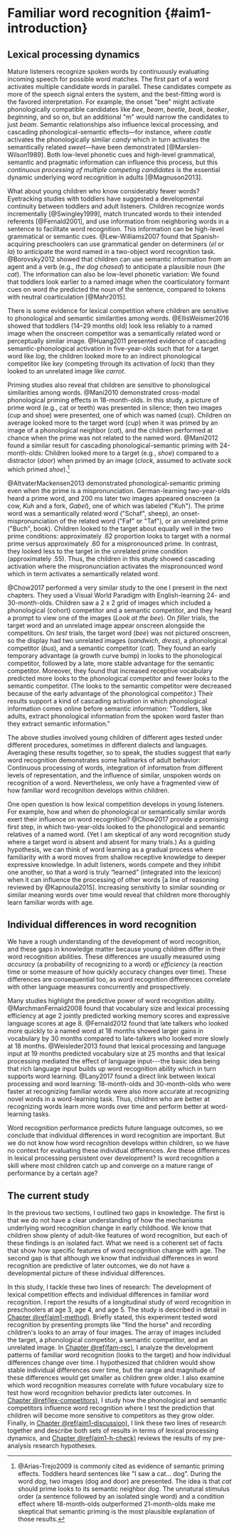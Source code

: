 
Familiar word recognition {#aim1-introduction}
=======================================================================

Lexical processing dynamics
------------------------------------------------------------------------

Mature listeners recognize spoken words by continuously evaluating
incoming speech for possible word matches. The first part of a word
activates multiple candidate words in parallel. These candidates compete
as more of the speech signal enters the system, and the best-fitting
word is the favored interpretation. For example, the onset "bee" might
activate phonologically compatible candidates like *bee*, *beam*,
*beetle*, *beak*, *beaker*, *beginning*, and so on, but an additional
"m" would narrow the candidates to just *beam*. Semantic relationships
also influence lexical processing, and cascading phonological-semantic
effects—for instance, where *castle* activates the phonologically
similar *candy* which in turn activates the semantically related
*sweet*—have been demonstrated [@Marslen-Wilson1989]. Both low-level
phonetic cues and high-level grammatical, semantic and pragmatic
information can influence this process, but this *continuous processing
of multiple competing candidates* is the essential dynamic underlying
word recognition in adults [@Magnuson2013].

What about young children who know considerably fewer words? Eyetracking
studies with toddlers have suggested a developmental continuity between
toddlers and adult listeners. Children recognize words incrementally
[@Swingley1999], match truncated words to their intended referents
[@Fernald2001], and use information from neighboring words in a
sentence to facilitate word recognition. This information can be
high-level grammatical or semantic cues. @Lew-Williams2007 found that
Spanish-acquiring preschoolers can use grammatical gender on determiners
(*el* or *la*) to anticipate the word named in a two-object word
recognition task. @Borovsky2012 showed that children can use semantic
information from an agent and a verb (e.g., *the dog chased*) to
anticipate a plausible noun (*the cat*). The information can also be
low-level phonetic variation: We found that toddlers look earlier to a
named image when the coarticulatory formant cues on word *the* predicted
the noun of the sentence, compared to tokens with neutral coarticulation
[@Mahr2015].

There is some evidence for lexical competition where children are
sensitive to phonological and semantic similarities among words.
@EllisWeismer2016 showed that toddlers (14–29 months old) look less
reliably to a named image when the onscreen competitor was a
semantically related word or perceptually similar image. @Huang2011
presented evidence of cascading semantic-phonological activation in
five-year-olds such that for a target word like *log*, the children
looked more to an indirect phonological competitor like *key* (competing
through its activation of *lock*) than they looked to an unrelated image
like *carrot*.

Priming studies also reveal that children are sensitive to phonological 
similarities among words. @Mani2010 demonstrated
cross-modal phonological priming effects in 18-month-olds. In this
study, a picture of prime word (e.g., cat or teeth) was presented in
silence; then two images (cup and shoe) were presented, one of which was
named (*cup*). Children on average looked more to the target word
(*cup*) when it was primed by an image of a phonological neighbor
(*cat*), and the children performed at chance when the prime was not
related to the named word. @Mani2012 found a similar result for
cascading phonological-semantic priming with 24-month-olds: Children
looked more to a target (e.g., *shoe*) compared to a distractor (*door*)
when primed by an image (*clock*, assumed to activate *sock* which
primed *shoe*).[^semantic-priming]

@AltvaterMackensen2013 demonstrated phonological-semantic priming even
when the prime is a mispronunciation. German-learning two-year-olds
heard a prime word, and 200 ms later two images appeared onscreen (a cow,
*Kuh* and a fork, *Gabel*), one of which was labeled ("Kuh"). The prime word
was a semantically related word ("Schaf", sheep), an
onset-mispronunciation of the related word ("Faf" or "Taf"), or an
unrelated prime ("Buch", book). Children looked to the target about
equally well in the two prime conditions: approximately .62 proportion
looks to target with a normal prime versus approximately .60 for a
mispronounced prime. In contrast, they looked less to the target in the
unrelated prime condition (approximately .55). Thus, the children in
this study showed cascading activation where the mispronunciation
activates the mispronounced word which in term activates a semantically
related word.

@Chow2017 performed a very similar study to the one I present in the next chapters.
They used a Visual World Paradigm with English-learning 24-
and 30-month-olds. Children saw a 2 x 2 grid of images which included a
phonological (cohort) competitor and a semantic competitor, and they
heard a prompt to view one of the images (*Look at the bee*). On *filler*
trials, the target word and an unrelated image appear onscreen alongside the
competitors. On *test* trials, the target word (*bee*) was not pictured
onscreen, so the display had two unrelated images (*sandwich*, *dress*), a
phonological competitor (*bus*), and a semantic competitor (*cat*). They found an
early temporary advantage (a growth curve bump) in looks to the
phonological competitor, followed by a late, more stable advantage for
the semantic competitor. Moreover, they found that increased receptive
vocabulary predicted more looks to the phonological competitor and fewer
looks to the semantic competitor. (The looks to the semantic competitor
were decreased because of the early advantage of the phonological
competitor.) Their results support a kind of cascading activation in
which phonological information comes online before semantic information:
"Toddlers, like adults, extract phonological information from the spoken
word faster than they extract semantic information."


[^semantic-priming]: @Arias-Trejo2009 is commonly cited as evidence of
semantic priming effects. Toddlers heard sentences like "I saw a cat...
dog". During the word *dog*, two images (dog and door) are presented.
The idea is that *cat* should prime looks to its semantic neighbor
*dog*. The unnatural stimulus order (a sentence followed by an isolated
single word) and a condition effect where 18-month-olds
outperformed 21-month-olds make me skeptical that semantic priming is
the most plausible explanation of those results.

The above studies involved young children of different ages tested under
different procedures, sometimes in different dialects and languages.
Averaging these results together, so to speak, the studies suggest that
early word recognition demonstrates some hallmarks of adult behavior:
Continuous processing of words, integration of information from
different levels of representation, and the influence of similar,
unspoken words on recognition of a word. Nevertheless, we only have a
fragmented view of how familiar word recognition develops within children.

One open question is how lexical competition develops in young
listeners. For example, how and when do phonological or semantically
similar words exert their influence on word recognition? @Chow2017
provide a promising first step, in which two-year-olds looked to the
phonological and semantic relatives of a named word. (Yet I am skeptical
of any word recognition study where a target word is absent and absent
for many trials.) As a guiding
hypothesis, we can think of word learning as a gradual process where
familiarity with a word moves from shallow receptive knowledge to deeper
expressive knowledge. In adult listeners, words compete and they inhibit
one another, so that a word is truly “learned” (integrated into the
lexicon) when it can influence the processing of other words [a line of
reasoning reviewed by @Kapnoula2015]. Increasing sensitivity to similar
sounding or similar meaning words over time would reveal that children
more thoroughly learn familiar words with age. 




Individual differences in word recognition
------------------------------------------------------------------------

We have a rough understanding of the development of word recognition,
and these gaps in knowledge matter because young children differ in
their word recognition abilities. These differences are usually measured
using *accuracy* (a probability of recognizing to a word) or
*efficiency* (a reaction time or some measure of how quickly accuracy
changes over time). These differences are consequential too, as word
recognition differences correlate with other language measures
concurrently and prospectively.

Many studies highlight the predictive power of word recognition ability.
@MarchmanFernald2008 found that vocabulary size and lexical processing
efficiency at age 2 jointly predicted working memory scores and
expressive language scores at age 8. @Fernald2012 found that late
talkers who looked more quickly to a named word at 18 months showed
larger gains in vocabulary by 30 months compared to late-talkers who
looked more slowly at 18 months. @Weisleder2013 found that lexical
processing and language input at 19 months predicted vocabulary size
at 25 months and that lexical processing mediated the effect of
language input---the basic idea being that rich language input builds up
word recognition ability which in turn supports word learning. @Lany2017
found a direct link between lexical processing and word
learning: 18-month-olds and 30-month-olds who were faster at recognizing
familiar words were also more accurate at recognizing novel words in a
word-learning task. Thus, children who are better at recognizing words
learn more words over time and perform better at word-learning tasks.

Word recognition performance predicts future language outcomes, so we
conclude that individual differences in word recognition are important.
But we do not know how word recognition develops within children, so we
have no context for evaluating these individual differences. Are these
differences in lexical processing persistent over development? Is word
recognition a skill where most children catch up and converge on a
mature range of performance by a certain age? 


The current study
------------------------------------------------------------------------

In the previous two sections, I outlined two gaps in knowledge. The
first is that we do not have a clear understanding of how the mechanisms
underlying word recognition change in early childhood. We know that children
show plenty of adult-like features of word recognition, but each of
these findings is an isolated fact. What we need is a coherent set of
facts that show how specific features of word recognition change with age.
The second gap is that although we know that individual differences in
word recognition are predictive of later outcomes, we do not have a
developmental picture of these individual differences.

In this study, I tackle these two lines of research: The development of
lexical competition effects and individual differences in familiar word
recognition. I report the results of a longitudinal study of word
recognition in preschoolers at age 3, age 4, and age 5. The study is
described in detail in [Chapter \@ref(aim1-method)](#aim1-method).
Briefly stated, this experiment tested word recognition by presenting
prompts like "find the horse" and recording children's looks to an array
of four images. The array of images included the target, a phonological
competitor, a semantic competitor, and an unrelated image. In 
[Chapter \@ref(fam-rec)](#fam-rec), I analyze the development patterns of
familiar word recognition (looks to the target) and how individual
differences change over time. I hypothesized that children would show
stable individual differences over time, but the range and magnitude of
these differences would get smaller as children grew older. I also
examine which word recognition measures correlate with future vocabulary
size to test how word recognition behavior predicts later outcomes.
In [Chapter \@ref(lex-competitors)](#lex-competitors), I study how the
phonological and semantic competitors influence word recognition where I
test the prediction that children will become more sensitive to
competitors as they grow older. Finally, in
[Chapter \@ref(aim1-discussion)](#aim1-discussion), I link these two
lines of research together and describe both sets of results in terms of
lexical processing dynamics, and [Chapter \@ref(aim1-h-check)](#aim1-h-check)
reviews the results of my pre-analysis research hypotheses.



<!-- One first step towards understanding differences in word recognition is -->
<!-- the following observation: The best predictor of lexical processing -->
<!-- efficiency in children is concurrent vocabulary size. That is, children -->
<!-- who know more words look more quickly and reliably to a named word -->
<!-- [e.g., @MPPaper]. This fact deserves a brief reflection: Suppose the -->
<!-- information-processing mechanism behind word recognition were just a -->
<!-- naïve table search. Then this finding is somewhat puzzling: Children -->
<!-- with larger lexicons have to find a needle in a larger haystack—yet this -->
<!-- apparent liability is an advantage. That is why the search analogy is -->
<!-- naïve. One explanation follows from the earlier described idea about -->
<!-- graded word learning: Children become better at recognizing words as -->
<!-- they learn more words because they extract regularities and discover -->
<!-- similarities among words and develop more efficient lexical -->
<!-- representations—the haystack develops regularity and becomes easier to -->
<!-- search. The development of word recognition requires learning similarities among words and therefore requires -->




<!-- {#aim-discussion} -->

<!-- It is not clear what mechanisms explain the relationship between word -->
<!-- recognition and later outcomes. Children who are faster at recognizing -->
<!-- words could be better word learners:  -->







<!-- Taken together, these results are inconclusive. -->

<!-- This result would -->
<!-- suggest word recognition reflects domain-general processing abilities that influence word learning. -->


<!-- In [MahrEdwards2018], we evaluated -->
<!-- language input and lexical processing too. We found that language input -->
<!-- and word recognition at age 3 efficiency predicted growth in age-4 -->
<!-- receptive vocabulary, but only word recognition predicted growth in -->
<!-- age-4 expressive vocabulary. We concluded that receptive vocabulary -->


<!-- Children differ in word-recognition ability in ways that  -->


<!-- Although it is a robust predictor of word recognition, vocabulary size -->
<!-- is nonspecific. For lexical processing dynamics, vocabulary size can be -->
<!-- considered an indicator for the organization and efficiency of a child’s -->
<!-- lexicon, but it also correlates with other (meaningful) differences. -->
<!-- Vocabulary is related to differences in speech perception -->
<!-- [@Cristia2014_Review] and environmental factors like language input -->
<!-- [e.g., @HartRisley; @Hoff2003]. For instance, measures of speech -->
<!-- perception at 6–8 months predict vocabulary size at 24 months [e.g., -->
<!-- @Tsao2004; @Kuhl2008], so processing predicts future vocabulary predicts -->
<!-- concurrent processing. -->



<!-- Word recognition efficiency and vocabulary size are interconnected -->
<!-- measures with concurrent and predictive associations. This project can -->
<!-- clarify this relationship by examining the co-development of word -->
<!-- recognition, vocabulary size, and speech perception. In particular, I -->
<!-- will ask how individual differences in word recognition change over time.  -->

<!-- By studying how sensitivity to -->
<!-- similar-sounding and similar-meaning words develop over time and within -->
<!-- ever-growing vocabularies, this project can reveal how children come to -->
<!-- process words efficiently. -->
